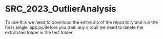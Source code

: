 # SRC_2023_OutlierAnalysis
To use this we need to download the entire zip of the repository and run the final_single_app.py.Before you train any circuit we need to delete the extratcted folder in the test folder
